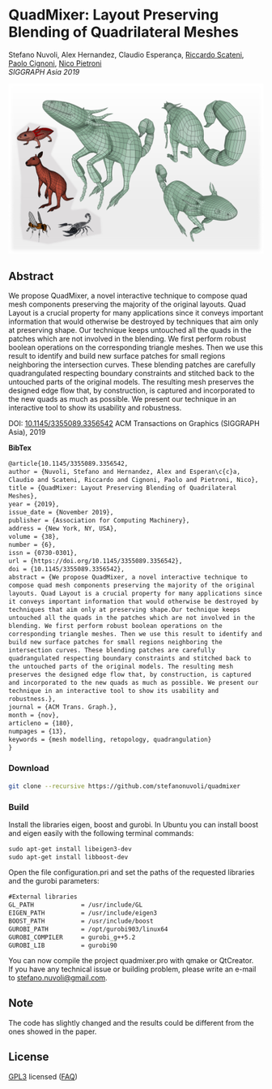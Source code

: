 # QuadMixer: Layout Preserving Blending of Quadrilateral Meshes

Stefano Nuvoli, Alex Hernandez, Claudio Esperança, [Riccardo Scateni](http://people.unica.it/riccardoscateni/), [Paolo Cignoni](http://vcg.isti.cnr.it/~cignoni/), [Nico Pietroni](https://profiles.uts.edu.au/Nico.Pietroni)<br/>
*SIGGRAPH Asia 2019*<br/>

![alt text](teaser.jpg)

## Abstract
We propose QuadMixer, a novel interactive technique to compose quad mesh components preserving the majority of the original layouts. Quad Layout is a crucial property for many applications since it conveys important information that would otherwise be destroyed by techniques that aim only at preserving shape. Our technique keeps untouched all the quads in the patches which are not involved in the blending. We first perform robust boolean operations on the corresponding triangle meshes. Then we use this result to identify and build new surface patches for small regions neighboring the intersection curves. These blending patches are carefully quadrangulated respecting boundary constraints and stitched back to the untouched parts of the original models. The resulting mesh preserves the designed edge flow that, by construction, is captured and incorporated to the new quads as much as possible. We present our technique in an interactive tool to show its usability and robustness.

DOI: [10.1145/3355089.3356542](https://doi.org/10.1145/3355089.3356542) ACM Transactions on Graphics (SIGGRAPH Asia), 2019

**BibTex**
```
@article{10.1145/3355089.3356542,
author = {Nuvoli, Stefano and Hernandez, Alex and Esperan\c{c}a, Claudio and Scateni, Riccardo and Cignoni, Paolo and Pietroni, Nico},
title = {QuadMixer: Layout Preserving Blending of Quadrilateral Meshes},
year = {2019},
issue_date = {November 2019},
publisher = {Association for Computing Machinery},
address = {New York, NY, USA},
volume = {38},
number = {6},
issn = {0730-0301},
url = {https://doi.org/10.1145/3355089.3356542},
doi = {10.1145/3355089.3356542},
abstract = {We propose QuadMixer, a novel interactive technique to compose quad mesh components preserving the majority of the original layouts. Quad Layout is a crucial property for many applications since it conveys important information that would otherwise be destroyed by techniques that aim only at preserving shape.Our technique keeps untouched all the quads in the patches which are not involved in the blending. We first perform robust boolean operations on the corresponding triangle meshes. Then we use this result to identify and build new surface patches for small regions neighboring the intersection curves. These blending patches are carefully quadrangulated respecting boundary constraints and stitched back to the untouched parts of the original models. The resulting mesh preserves the designed edge flow that, by construction, is captured and incorporated to the new quads as much as possible. We present our technique in an interactive tool to show its usability and robustness.},
journal = {ACM Trans. Graph.},
month = {nov},
articleno = {180},
numpages = {13},
keywords = {mesh modelling, retopology, quadrangulation}
}
```

### Download
```bash
git clone --recursive https://github.com/stefanonuvoli/quadmixer
```

### Build
Install the libraries eigen, boost and gurobi. 
In Ubuntu you can install boost and eigen easily with the following terminal commands:
```
sudo apt-get install libeigen3-dev
sudo apt-get install libboost-dev
```
Open the file configuration.pri and set the paths of the requested libraries and the gurobi parameters:
```
#External libraries
GL_PATH             = /usr/include/GL
EIGEN_PATH          = /usr/include/eigen3
BOOST_PATH          = /usr/include/boost
GUROBI_PATH         = /opt/gurobi903/linux64
GUROBI_COMPILER     = gurobi_g++5.2
GUROBI_LIB          = gurobi90
```
You can now compile the project quadmixer.pro with qmake or QtCreator.<br/>
If you have any technical issue or building problem, please write an e-mail to [stefano.nuvoli@gmail.com](mailto:stefano.nuvoli@gmail.com).

## Note
The code has slightly changed and the results could be different from the ones showed in the paper.

## License
[GPL3](LICENSE) licensed
([FAQ](https://www.gnu.org/licenses/gpl-faq.html))



